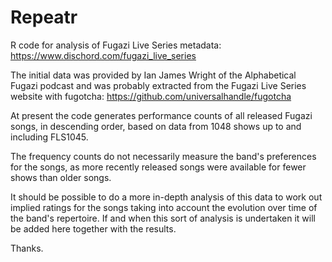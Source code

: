 # Repeatr
R code for analysis of Fugazi Live Series metadata: https://www.dischord.com/fugazi_live_series

The initial data was provided by Ian James Wright of the Alphabetical Fugazi podcast and was probably extracted from the Fugazi Live Series website with fugotcha: https://github.com/universalhandle/fugotcha

At present the code generates performance counts of all released Fugazi songs, in descending order, based on data from 1048 shows up to and including FLS1045. 

The frequency counts do not necessarily measure the band's preferences for the songs, as more recently released songs were available for fewer shows than older songs.  

It should be possible to do a more in-depth analysis of this data to work out implied ratings for the songs taking into account the evolution over time of the band's repertoire. If and when this sort of analysis is undertaken it will be added here together with the results.   

Thanks. 
